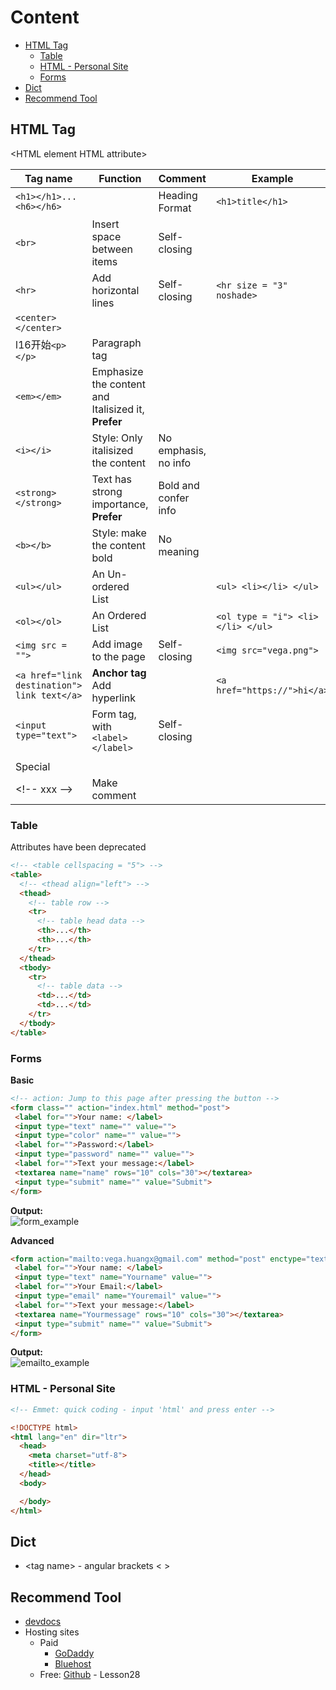 # Content
- [HTML Tag](#html-tag)
  * [Table](#table)
  * [HTML - Personal Site](#html---personal-site)
  * [Forms](#forms)
- [Dict](#dict)
- [Recommend Tool](#recommend-tool)

## HTML Tag  
\<HTML element HTML attribute>  
  
| Tag name | Function | Comment | Example |
| -------- | -------- | ------- | ------- |
| `<h1></h1>...<h6></h6>` | | Heading Format | `<h1>title</h1>` |
| `<br>` | Insert space between items | Self-closing | |
| `<hr>` | Add horizontal lines | Self-closing | `<hr size = "3" noshade>` |
| `<center></center>` | | |
| l16开始`<p></p>` | Paragraph tag | | |
| `<em></em>` | Emphasize the content and Italisized it, **Prefer** | | |
| `<i></i>` | Style: Only italisized the content | No emphasis, no info | |
| `<strong></strong>` | Text has strong importance, **Prefer** | Bold and confer info | |
| `<b></b>` | Style: make the content bold | No meaning | |
| `<ul></ul>` | An Un-ordered List | | `<ul> <li></li> </ul>`|
| `<ol></ol>` | An Ordered List | |`<ol type = "i"> <li></li> </ul>` |
| `<img src = "">` | Add image to the page | Self-closing | `<img src="vega.png"> `|
| `<a href="link destination"> link text</a>` | **Anchor tag** Add hyperlink | | `<a href="https://">hi</a>` |
| `<input type="text">` | Form tag, with `<label></label>` | Self-closing | |
| | | | |
| Special | | | |
| \<!-- xxx --> | Make comment | | |

### Table
Attributes have been deprecated  
```html
<!-- <table cellspacing = "5"> -->
<table>  
  <!-- <thead align="left"> -->
  <thead>
    <!-- table row -->
    <tr>
      <!-- table head data -->
      <th>...</th>    
      <th>...</th>
    </tr>
  </thead>
  <tbody>
    <tr>
      <!-- table data -->
      <td>...</td>    
      <td>...</td>
    </tr>
  </tbody>
</table>      
```

### Forms
**Basic**
```html
<!-- action: Jump to this page after pressing the button -->
<form class="" action="index.html" method="post">
 <label for="">Your name: </label>
 <input type="text" name="" value="">
 <input type="color" name="" value="">
 <label for="">Password:</label>
 <input type="password" name="" value="">
 <label for="">Text your message:</label>
 <textarea name="name" rows="10" cols="30"></textarea>
 <input type="submit" name="" value="Submit">
</form>
```
**Output:**  
![form_example](https://user-images.githubusercontent.com/97777280/149737429-4e1bddfb-4939-4937-9813-788be257a8b2.png)

**Advanced**
```html
<form action="mailto:vega.huangx@gmail.com" method="post" enctype="text/plain">
 <label for="">Your name: </label>
 <input type="text" name="Yourname" value="">
 <label for="">Your Email:</label>
 <input type="email" name="Youremail" value="">
 <label for="">Text your message:</label>
 <textarea name="Yourmessage" rows="10" cols="30"></textarea>
 <input type="submit" name="" value="Submit">
</form>
```
**Output:**  
![emailto_example](https://user-images.githubusercontent.com/97777280/149739387-ea8cb7c5-d2a5-4a88-a4c9-2faf0ee1b7f5.png)



### HTML - Personal Site
```html
<!-- Emmet: quick coding - input 'html' and press enter -->

<!DOCTYPE html>
<html lang="en" dir="ltr">
  <head>
    <meta charset="utf-8">
    <title></title>
  </head>
  <body>

  </body>
</html>

```


## Dict
- \<tag name> - angular brackets < >

## Recommend Tool
- [devdocs](https://devdocs.io)
- Hosting sites
  - Paid
    - [GoDaddy](https://www.godaddy.com/)
    - [Bluehost](https://www.bluehost.com/)
  - Free: [Github](https://github.com/) - Lesson28
